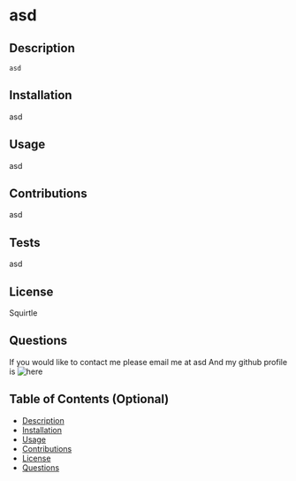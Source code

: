 # asd

## Description
    asd

## Installation
asd

## Usage
asd

## Contributions
asd

## Tests
asd

## License
Squirtle

## Questions
If you would like to contact me please email me at asd
And my github profile is ![here](https://github.com/asd)

## Table of Contents (Optional)

- [Description](#Description)
- [Installation](#Installation)
- [Usage](#Usage)
- [Contributions](#Contributions)
- [License](#License)
- [Questions](#Questions)